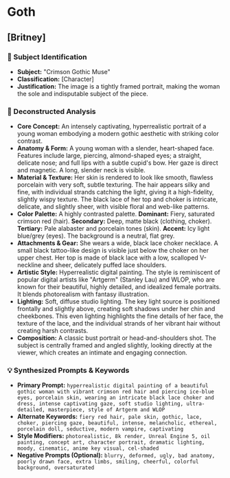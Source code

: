# Goth

## [Britney]

### 🎯 Subject Identification
* **Subject:** "Crimson Gothic Muse"
* **Classification:** [Character]
* **Justification:** The image is a tightly framed portrait, making the woman the sole and indisputable subject of the piece.

### 🔬 Deconstructed Analysis
* **Core Concept:** An intensely captivating, hyperrealistic portrait of a young woman embodying a modern gothic aesthetic with striking color contrast.
* **Anatomy & Form:** A young woman with a slender, heart-shaped face. Features include large, piercing, almond-shaped eyes; a straight, delicate nose; and full lips with a subtle cupid's bow. Her gaze is direct and magnetic. A long, slender neck is visible.
* **Material & Texture:** Her skin is rendered to look like smooth, flawless porcelain with very soft, subtle texturing. The hair appears silky and fine, with individual strands catching the light, giving it a high-fidelity, slightly wispy texture. The black lace of her top and choker is intricate, delicate, and slightly sheer, with visible floral and web-like patterns.
* **Color Palette:** A highly contrasted palette. **Dominant:** Fiery, saturated crimson red (hair). **Secondary:** Deep, matte black (clothing, choker). **Tertiary:** Pale alabaster and porcelain tones (skin). **Accent:** Icy light blue/grey (eyes). The background is a neutral, flat grey.
* **Attachments & Gear:** She wears a wide, black lace choker necklace. A small black tattoo-like design is visible just below the choker on her upper chest. Her top is made of black lace with a low, scalloped V-neckline and sheer, delicately puffed lace shoulders.
* **Artistic Style:** Hyperrealistic digital painting. The style is reminiscent of popular digital artists like "Artgerm" (Stanley Lau) and WLOP, who are known for their beautiful, highly detailed, and idealized female portraits. It blends photorealism with fantasy illustration.
* **Lighting:** Soft, diffuse studio lighting. The key light source is positioned frontally and slightly above, creating soft shadows under her chin and cheekbones. This even lighting highlights the fine details of her face, the texture of the lace, and the individual strands of her vibrant hair without creating harsh contrasts.
* **Composition:** A classic bust portrait or head-and-shoulders shot. The subject is centrally framed and angled slightly, looking directly at the viewer, which creates an intimate and engaging connection.

### 💡 Synthesized Prompts & Keywords
* **Primary Prompt:** `hyperrealistic digital painting of a beautiful gothic woman with vibrant crimson red hair and piercing ice-blue eyes, porcelain skin, wearing an intricate black lace choker and dress, intense captivating gaze, soft studio lighting, ultra-detailed, masterpiece, style of Artgerm and WLOP`
* **Alternate Keywords:** `fiery red hair, pale skin, gothic, lace, choker, piercing gaze, beautiful, intense, melancholic, ethereal, porcelain doll, seductive, modern vampire, captivating`
* **Style Modifiers:** `photorealistic, 8k render, Unreal Engine 5, oil painting, concept art, character portrait, dramatic lighting, moody, cinematic, anime key visual, cel-shaded`
* **Negative Prompts (Optional):** `blurry, deformed, ugly, bad anatomy, poorly drawn face, extra limbs, smiling, cheerful, colorful background, oversaturated`